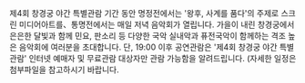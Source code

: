 제4회 창경궁 야간 특별관람 기간 동안 명정전에서는 '왕후, 사계를 품다'의 주제로 스크린 미디어아트를、통명전에서는 매일 저녁 음악회가 열립니다. 가을이 내린 창경궁에서 은은한 달빛과 함께 민요, 판소리 등 다양한 국악 실내악과 퓨전국악이 함께하는 격조 높은 음악회에 여러분을 초대합니다. 단, 19:00 이후 공연관람은 '제4회 창경궁 야간 특별관람' 인터넷 예매자 및 무료관람 대상자만 관람 가능함을 알려드립니다. (자세한 일정은 첨부파일을 참고하시기 바랍니다. 